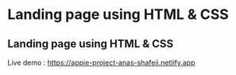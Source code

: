 # Landing page using HTML & CSS
## Landing page using HTML & CSS
Live demo : https://appie-project-anas-shafeii.netlify.app
